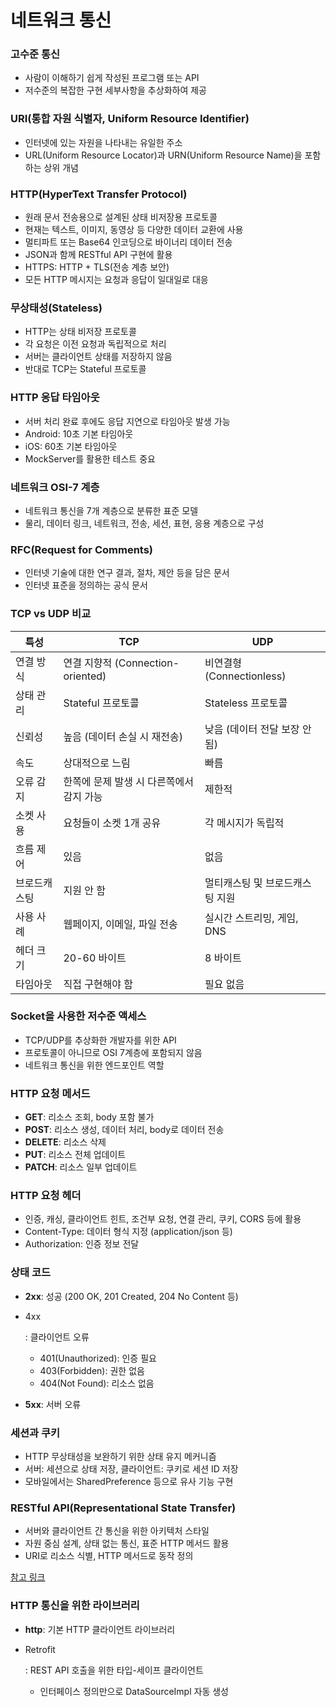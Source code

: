 # 네트워크 통신

### 고수준 통신

- 사람이 이해하기 쉽게 작성된 프로그램 또는 API
- 저수준의 복잡한 구현 세부사항을 추상화하여 제공

### URI(통합 자원 식별자, Uniform Resource Identifier)

- 인터넷에 있는 자원을 나타내는 유일한 주소
- URL(Uniform Resource Locator)과 URN(Uniform Resource Name)을 포함하는 상위 개념

### HTTP(HyperText Transfer Protocol)

- 원래 문서 전송용으로 설계된 상태 비저장용 프로토콜
- 현재는 텍스트, 이미지, 동영상 등 다양한 데이터 교환에 사용
- 멀티파트 또는 Base64 인코딩으로 바이너리 데이터 전송
- JSON과 함께 RESTful API 구현에 활용
- HTTPS: HTTP + TLS(전송 계층 보안)
- 모든 HTTP 메시지는 요청과 응답이 일대일로 대응

### 무상태성(Stateless)

- HTTP는 상태 비저장 프로토콜
- 각 요청은 이전 요청과 독립적으로 처리
- 서버는 클라이언트 상태를 저장하지 않음
- 반대로 TCP는 Stateful 프로토콜

### HTTP 응답 타임아웃

- 서버 처리 완료 후에도 응답 지연으로 타임아웃 발생 가능
- Android: 10초 기본 타임아웃
- iOS: 60초 기본 타임아웃
- MockServer를 활용한 테스트 중요

### 네트워크 OSI-7 계층

- 네트워크 통신을 7개 계층으로 분류한 표준 모델
- 물리, 데이터 링크, 네트워크, 전송, 세션, 표현, 응용 계층으로 구성

### RFC(Request for Comments)

- 인터넷 기술에 대한 연구 결과, 절차, 제안 등을 담은 문서
- 인터넷 표준을 정의하는 공식 문서

### TCP vs UDP 비교

| **특성**     | **TCP**                                  | **UDP**                         |
| ------------ | ---------------------------------------- | ------------------------------- |
| 연결 방식    | 연결 지향적 (Connection-oriented)        | 비연결형 (Connectionless)       |
| 상태 관리    | Stateful 프로토콜                        | Stateless 프로토콜              |
| 신뢰성       | 높음 (데이터 손실 시 재전송)             | 낮음 (데이터 전달 보장 안됨)    |
| 속도         | 상대적으로 느림                          | 빠름                            |
| 오류 감지    | 한쪽에 문제 발생 시 다른쪽에서 감지 가능 | 제한적                          |
| 소켓 사용    | 요청들이 소켓 1개 공유                   | 각 메시지가 독립적              |
| 흐름 제어    | 있음                                     | 없음                            |
| 브로드캐스팅 | 지원 안 함                               | 멀티캐스팅 및 브로드캐스팅 지원 |
| 사용 사례    | 웹페이지, 이메일, 파일 전송              | 실시간 스트리밍, 게임, DNS      |
| 헤더 크기    | 20-60 바이트                             | 8 바이트                        |
| 타임아웃     | 직접 구현해야 함                         | 필요 없음                       |

### Socket을 사용한 저수준 액세스

- TCP/UDP를 추상화한 개발자를 위한 API
- 프로토콜이 아니므로 OSI 7계층에 포함되지 않음
- 네트워크 통신을 위한 엔드포인트 역할

### HTTP 요청 메서드

- **GET**: 리소스 조회, body 포함 불가
- **POST**: 리소스 생성, 데이터 처리, body로 데이터 전송
- **DELETE**: 리소스 삭제
- **PUT**: 리소스 전체 업데이트
- **PATCH**: 리소스 일부 업데이트

### HTTP 요청 헤더

- 인증, 캐싱, 클라이언트 힌트, 조건부 요청, 연결 관리, 쿠키, CORS 등에 활용
- Content-Type: 데이터 형식 지정 (application/json 등)
- Authorization: 인증 정보 전달

### 상태 코드

- **2xx**: 성공 (200 OK, 201 Created, 204 No Content 등)

- 4xx

  : 클라이언트 오류

  - 401(Unauthorized): 인증 필요
  - 403(Forbidden): 권한 없음
  - 404(Not Found): 리소스 없음

- **5xx**: 서버 오류

### 세션과 쿠키

- HTTP 무상태성을 보완하기 위한 상태 유지 메커니즘
- 서버: 세션으로 상태 저장, 클라이언트: 쿠키로 세션 ID 저장
- 모바일에서는 SharedPreference 등으로 유사 기능 구현

### RESTful API(Representational State Transfer)

- 서버와 클라이언트 간 통신을 위한 아키텍처 스타일
- 자원 중심 설계, 상태 없는 통신, 표준 HTTP 메서드 활용
- URI로 리소스 식별, HTTP 메서드로 동작 정의

[참고 링크](https://aws.amazon.com/ko/what-is/restful-api/)

### HTTP 통신을 위한 라이브러리

- **http**: 기본 HTTP 클라이언트 라이브러리

- Retrofit

  : REST API 호출을 위한 타입-세이프 클라이언트

  - 인터페이스 정의만으로 DataSourceImpl 자동 생성

